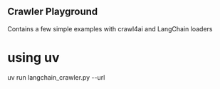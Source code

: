 ## Crawler Playground
Contains a few simple examples with crawl4ai and LangChain loaders


# using uv
uv run langchain_crawler.py --url <url> 